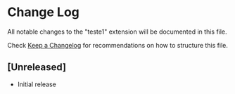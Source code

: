 # Change Log

All notable changes to the "teste1" extension will be documented in this file.

Check [Keep a Changelog](http://keepachangelog.com/) for recommendations on how to structure this file.

## [Unreleased]

- Initial release